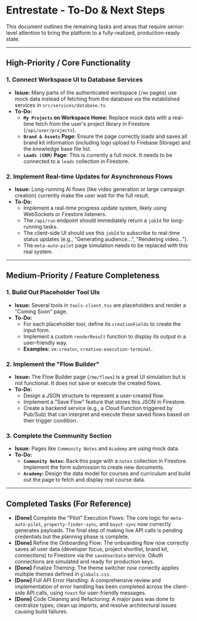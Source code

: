 # Entrestate - To-Do & Next Steps

This document outlines the remaining tasks and areas that require senior-level attention to bring the platform to a fully-realized, production-ready state.

---

## High-Priority / Core Functionality

### 1. Connect Workspace UI to Database Services
- **Issue:** Many parts of the authenticated workspace (`/me` pages) use mock data instead of fetching from the database via the established services in `src/services/database.ts`.
- **To-Do:**
    - **`My Projects` on Workspace Home:** Replace mock data with a real-time fetch from the user's project library in Firestore (`/api/user/projects`).
    - **`Brand & Assets` Page:** Ensure the page correctly loads and saves all brand kit information (including logo upload to Firebase Storage) and the knowledge base file list.
    - **`Leads (CRM)` Page:** This is currently a full mock. It needs to be connected to a `leads` collection in Firestore.

### 2. Implement Real-time Updates for Asynchronous Flows
- **Issue:** Long-running AI flows (like video generation or large campaign creation) currently make the user wait for the full result.
- **To-Do:**
    - Implement a real-time progress update system, likely using WebSockets or Firestore listeners.
    - The `/api/run` endpoint should immediately return a `jobId` for long-running tasks.
    - The client-side UI should use this `jobId` to subscribe to real-time status updates (e.g., "Generating audience...", "Rendering video...").
    - The `meta-auto-pilot` page simulation needs to be replaced with this real system.

---
## Medium-Priority / Feature Completeness

### 1. Build Out Placeholder Tool UIs
- **Issue:** Several tools in `tools-client.tsx` are placeholders and render a "Coming Soon" page.
- **To-Do:**
    - For each placeholder tool, define its `creationFields` to create the input form.
    - Implement a custom `renderResult` function to display its output in a user-friendly way.
    - **Examples:** `vm-creator`, `creative-execution-terminal`.

### 2. Implement the "Flow Builder"
- **Issue:** The Flow Builder page (`/me/flows`) is a great UI simulation but is not functional. It does not save or execute the created flows.
- **To-Do:**
    - Design a JSON structure to represent a user-created flow.
    - Implement a "Save Flow" feature that stores this JSON in Firestore.
    - Create a backend service (e.g., a Cloud Function triggered by Pub/Sub) that can interpret and execute these saved flows based on their trigger condition.

### 3. Complete the Community Section
- **Issue:** Pages like `Community Notes` and `Academy` are using mock data.
- **To-Do:**
    - **`Community Notes`:** Back this page with a `notes` collection in Firestore. Implement the form submission to create new documents.
    - **`Academy`:** Design the data model for courses and curriculum and build out the page to fetch and display real course data.

---
## Completed Tasks (For Reference)

-   **[Done]** Complete the "Pilot" Execution Flows: The core logic for `meta-auto-pilot`, `property-finder-sync`, and `bayut-sync` now correctly generates payloads. The final step of making live API calls is pending credentials but the planning phase is complete.
-   **[Done]** Refine the Onboarding Flow: The onboarding flow now correctly saves all user data (developer focus, project shortlist, brand kit, connections) to Firestore via the `saveUserData` service. OAuth connections are simulated and ready for production keys.
-   **[Done]** Finalize Theming: The theme switcher now correctly applies multiple themes defined in `globals.css`.
-   **[Done]** Full API Error Handling: A comprehensive review and implementation of error handling has been completed across the client-side API calls, using `toast` for user-friendly messages.
-   **[Done]** Code Cleaning and Refactoring: A major pass was done to centralize types, clean up imports, and resolve architectural issues causing build failures.
